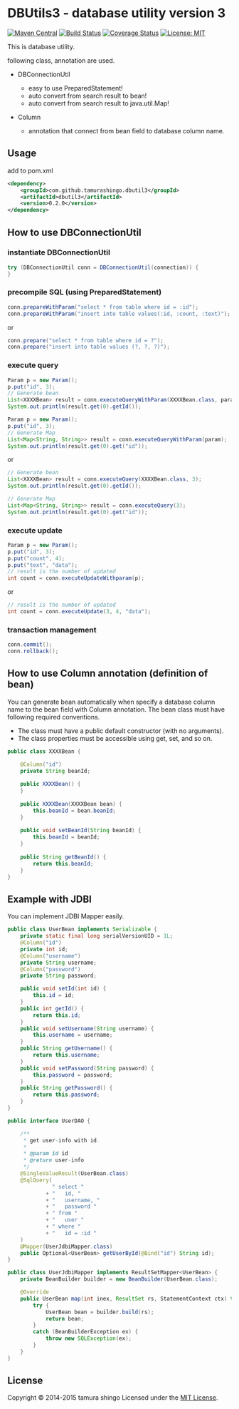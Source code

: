 DBUtils3  - database utility version 3
======================================

[![Maven Central](https://maven-badges.herokuapp.com/maven-central/com.github.tamurashingo.dbutil3/dbutil3/badge.svg)](https://maven-badges.herokuapp.com/maven-central/com.github.tamurashingo.dbutil3/dbutil3)
[![Build Status](https://travis-ci.org/tamurashingo/dbutils3.svg?branch=master)](https://travis-ci.org/tamurashingo/dbutils3)
[![Coverage Status](https://coveralls.io/repos/tamurashingo/dbutils3/badge.svg?branch=master&service=github)](https://coveralls.io/github/tamurashingo/dbutils3?branch=master)
[![License: MIT](http://img.shields.io/badge/license-MIT-blue.svg)](LICENSE)

This is database utility.

following class, annotation are used.

- DBConnectionUtil
  - easy to use PreparedStatement!
  - auto convert from search result to bean!
  - auto convert from search result to java.util.Map!

- Column
  - annotation that connect from bean field to database column name.


Usage
-----
add to pom.xml

```xml
<dependency>
    <groupId>com.github.tamurashingo.dbutil3</groupId>
    <artifactId>dbutil3</artifactId>
    <version>0.2.0</version>
</dependency>
```


How to use DBConnectionUtil
---------------------------
### instantiate DBConnectionUtil ###


```java
try (DBConnectionUtil conn = DBConnectionUtil(connection)) {
}
```


### precompile SQL (using PreparedStatement) ###

```java
conn.prepareWithParam("select * from table where id = :id");
conn.prepareWithParam("insert into table values(:id, :count, :text)");
```

or

```java
conn.prepare("select * from table where id = ?");
conn.prepare("insert into table values (?, ?, ?)");
```

### execute query ###

```java
Param p = new Param();
p.put("id", 3);
// Generate bean
List<XXXXBean> result = conn.executeQueryWithParam(XXXXBean.class, param);
System.out.println(result.get(0).getId());

Param p = new Param();
p.put("id", 3);
// Generate Map
List<Map<String, String>> result = conn.executeQueryWithParam(param);
System.out.println(result.get(0).get("id"));
```

or

```java
// Generate bean
List<XXXXBean> result = conn.executeQuery(XXXXBean.class, 3);
System.out.println(result.get(0).getId());

// Generate Map
List<Map<String, String>> result = conn.executeQuery(3);
System.out.println(result.get(0).get("id"));
```


### execute update ###

```java
Param p = new Param();
p.put("id", 3);
p.put("count", 4);
p.put("text", "data");
// result is the number of updated
int count = conn.executeUpdateWithparam(p);
```

or

```java
// result is the number of updated
int count = conn.executeUpdate(3, 4, "data");
```

### transaction management ###

```java
conn.commit();
conn.rollback();
```



How to use Column annotation (definition of bean)
-------------------------------------------------
You can generate bean automatically when specify a database column name
to the bean field with Column annotation.
The bean class must have following required conventions.

- The class must have a public default constructor (with no arguments).
- The class properties must be accessible using get, set, and so on.

```java
public class XXXXBean {

    @Column("id")
    private String beanId;
    
    public XXXXBean() {
    }
    
    public XXXXBean(XXXXBean bean) {
        this.beanId = bean.beanId;
    }
    
    public void setBeanId(String beanId) {
        this.beanId = beanId;
    }
    
    public String getBeanId() {
        return this.beanId;
    }
}
```


Example with JDBI
-----------------
You can implement JDBI Mapper easily.

```java
public class UserBean implements Serializable {
    private static final long serialVersionUID = 1L;
    @Column("id")
    private int id;
    @Column("username")
    private String username;
    @Column("password")
    private String password;

    public void setId(int id) {
        this.id = id;
    }
    public int getId() {
        return this.id;
    }
    public void setUsername(String username) {
        this.username = username;
    }
    public String getUsername() {
        return this.username;
    }
    public void setPassword(String password) {
        this.password = password;
    }
    public String getPassword() {
        return this.password;
    }
}

public interface UserDAO {

    /**
     * get user-info with id.
     *
     * @param id id
     * @return user-info
     */
    @SingleValueResult(UserBean.class)
    @SqlQuery(
              " select "
            + "   id, "
            + "   username, "
            + "   password "
            + " from "
            + "   user "
            + " where "
            + "   id = :id "
    )
    @Mapper(UserJdbiMapper.class)
    public Optional<UserBean> getUserById(@Bind("id") String id);
}

public class UserJdbiMapper implements ResultSetMapper<UserBean> {
    private BeanBuilder builder = new BeanBuilder(UserBean.class);

    @Override
    public UserBean map(int inex, ResultSet rs, StatementContext ctx) throws SQLExcetion {
        try {
            UserBean bean = builder.build(rs);
            return bean;
        }
        catch (BeanBuilderException ex) {
            throw new SQLException(ex);
        }
    }
}

```


License
-------
Copyright &copy; 2014-2015 tamura shingo
Licensed under the [MIT License][MIT].

[MIT]: http://www.opensource.org/licenses/mit-license.php
